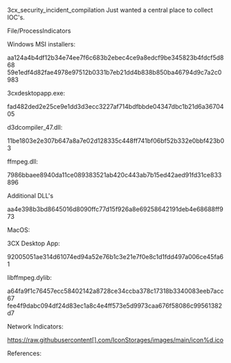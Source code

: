 3cx_security_incident_compilation
Just wanted a central place to collect IOC's.


File/ProcessIndicators

Windows MSI installers:

aa124a4b4df12b34e74ee7f6c683b2ebec4ce9a8edcf9be345823b4fdcf5d868
59e1edf4d82fae4978e97512b0331b7eb21dd4b838b850ba46794d9c7a2c0983

3cxdesktopapp.exe:

fad482ded2e25ce9e1dd3d3ecc3227af714bdfbbde04347dbc1b21d6a3670405

d3dcompiler_47.dll:

11be1803e2e307b647a8a7e02d128335c448ff741bf06bf52b332e0bbf423b03

ffmpeg.dll:

7986bbaee8940da11ce089383521ab420c443ab7b15ed42aed91fd31ce833896

Additional DLL's

aa4e398b3bd8645016d8090ffc77d15f926a8e69258642191deb4e68688ff973


MacOS:

3CX Desktop App:

92005051ae314d61074ed94a52e76b1c3e21e7f0e8c1d1fdd497a006ce45fa61

libffmpeg.dylib:

a64fa9f1c76457ecc58402142a8728ce34ccba378c17318b3340083eeb7acc67 
fee4f9dabc094df24d83ec1a8c4e4ff573e5d9973caa676f58086c99561382d7


Network Indicators:

https://raw.githubusercontent[].com/IconStorages/images/main/icon%d.ico



References:

